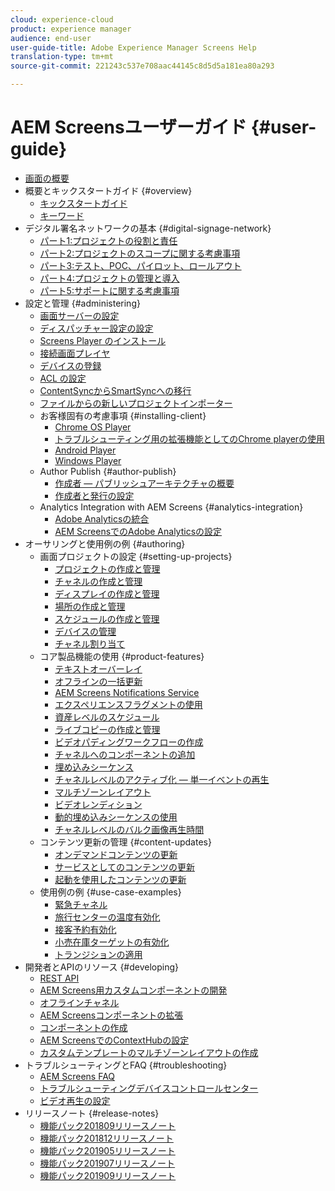 ```yaml
---
cloud: experience-cloud
product: experience manager
audience: end-user
user-guide-title: Adobe Experience Manager Screens Help
translation-type: tm+mt
source-git-commit: 221243c537e708aac44145c8d5d5a181ea80a293

---
```



# AEM Screensユーザーガイド {#user-guide}

+ [画面の概要](aem-screens-introduction.md)
+ 概要とキックスタートガイド {#overview}
   + [キックスタートガイド](kickstart-for-aem-screens.md)
   + [キーワード](screens-glossary.md)
+ デジタル署名ネットワークの基本 {#digital-signage-network}
   + [パート1:プロジェクトの役割と責任](project-roles-responsibilities.md)
   + [パート2:プロジェクトのスコープに関する考慮事項](project-considerations.md)
   + [パート3:テスト、POC、パイロット、ロールアウト](testing-pocs-pilots-rollouts.md)
   + [パート4:プロジェクトの管理と導入](project-management-and-deployment.md)
   + [パート5:サポートに関する考慮事項](support-considerations.md)
+ 設定と管理 {#administering}
   + [画面サーバーの設定](configuring-screens-introduction.md)
   + [ディスパッチャー設定の設定](dispatcher-configurations-aem-screens.md)
   + [Screens Player のインストール](installing-screens-player.md)
   + [接続画面プレイヤ](working-with-screens-player.md)
   + [デバイスの登録](device-registration.md)
   + [ACL の設定](setting-up-acls.md)
   + [ContentSyncからSmartSyncへの移行](smartsync.md)
   + [ファイルからの新しいプロジェクトインポーター](project-importer.md)
   + お客様固有の考慮事項 {#installing-client}
      + [Chrome OS Player](implementing-chrome-os-player.md)
      + [トラブルシューティング用の拡張機能としてのChrome playerの使用](using-chrome-player-as-an-extension.md)
      + [Android Player](implementing-android-player.md)
      + [Windows Player](implementing-windows-player.md)
   + Author Publish {#author-publish}
      + [作成者 — パブリッシュアーキテクチャの概要](author-publish-architecture-overview.md)
      + [作成者と発行の設定](author-and-publish.md)
   + Analytics Integration with AEM Screens {#analytics-integration}
      + [Adobe Analyticsの統合](adobe-analytics-integration-aem-screens.md)
      + [AEM ScreensでのAdobe Analyticsの設定](configuring-adobe-analytics-aem-screens.md)
+ オーサリングと使用例の例 {#authoring}
   + 画面プロジェクトの設定 {#setting-up-projects}
      + [プロジェクトの作成と管理](creating-a-screens-project.md)
      + [チャネルの作成と管理](managing-channels.md)
      + [ディスプレイの作成と管理](managing-displays.md)
      + [場所の作成と管理](managing-locations.md)
      + [スケジュールの作成と管理](managing-schedules.md)
      + [デバイスの管理](managing-devices.md)
      + [チャネル割り当て](channel-assignment.md)
   + コア製品機能の使用 {#product-features}
      + [テキストオーバーレイ](text-overlay.md)
      + [オフラインの一括更新](bulk-offline-update.md)
      + [AEM Screens Notifications Service](screens-notifications-service.md)
      + [エクスペリエンスフラグメントの使用](experience-fragments-in-screens.md)
      + [資産レベルのスケジュール](asset-level-scheduling.md)
      + [ライブコピーの作成と管理](managing-livecopy.md)
      + [ビデオパディングワークフローの作成](creating-a-video-padding-workflow.md)
      + [チャネルへのコンポーネントの追加](adding-components-to-a-channel.md)
      + [埋め込みシーケンス](embedded-sequences.md)
      + [チャネルレベルのアクティブ化 — 単一イベントの再生](channel-level-activation.md)
      + [マルチゾーンレイアウト](multi-zone-layout-aem-screens.md)
      + [ビデオレンディション](generating-renditions.md)
      + [動的埋め込みシーケンスの使用](dynamic-embedded-sequences.md)
      + [チャネルレベルのバルク画像再生時間](channel-level-image-playback.md)
   + コンテンツ更新の管理 {#content-updates}
      + [オンデマンドコンテンツの更新](on-demand-content.md)
      + [サービスとしてのコンテンツの更新](content-update-as-a-service.md)
      + [起動を使用したコンテンツの更新](launches.md)
   + 使用例の例 {#use-case-examples}
      + [緊急チャネル](emergency-channel.md)
      + [旅行センターの温度有効化](local-temperature-activation.md)
      + [接客予約有効化](hospitality-reservation-activation.md)
      + [小売在庫ターゲットの有効化](retail-inventory-activation.md)
      + [トランジションの適用](applying-transitions.md)
+ 開発者とAPIのリソース {#developing}
   + [REST API](rest-api.md)
   + [AEM Screens用カスタムコンポーネントの開発](developing-custom-component-tutorial-develop.md)
   + [オフラインチャネル](offline-channels.md)
   + [AEM Screensコンポーネントの拡張](extending-component-tutorial-develop.md)
   + [コンポーネントの作成](creating-components.md)
   + [AEM ScreensでのContextHubの設定](configuring-context-hub.md)
   + [カスタムテンプレートのマルチゾーンレイアウトの作成](creating-custom-templates-multizone-layouts.md)
+ トラブルシューティングとFAQ {#troubleshooting}
   + [AEM Screens FAQ](aem-screens-faqs.md)
   + [トラブルシューティングデバイスコントロールセンター](monitoring-screens.md)
   + [ビデオ再生の設定](troubleshoot-videos.md)
+ リリースノート {#release-notes}
   + [機能パック201809リリースノート](screens-release-notes.md)
   + [機能パック201812リリースノート](release-notes-fp-201812.md)
   + [機能パック201905リリースノート](screens-release-notes-fp-201905.md)
   + [機能パック201907リリースノート](release-notes-fp-201907.md)
   + [機能パック201909リリースノート](release-notes-fp-201909.md)
